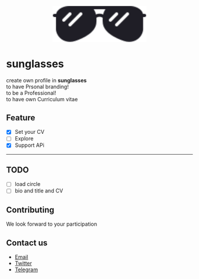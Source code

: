 <div align="center" width="100%">
  <img src="./src/public/img/logo.svg" style="width: 50%; align-item:center;" />
</div>

# sunglasses

create own profile in **sunglasses** <br>
to have Prsonal branding!<br>
to be a Professional!<br>
to have own Curriculum vitae<br>

## Feature

- [x] Set your CV
- [ ] Explore
- [x] Support APi

---

## TODO

- [ ] load circle
- [ ] bio and title and CV

## Contributing

We look forward to your participation

## Contact us

- [Email](njfamirm@gmail.com)
- [Twitter](https://twitter.com/njfamirm3)
- [Telegram](https://t.me/njfamirm)
